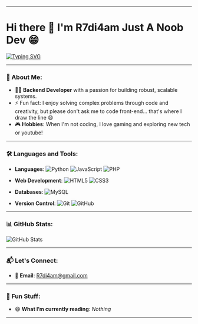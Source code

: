 
---

# Hi there 👋 I'm R7di4am Just A Noob Dev 😁

[![Typing SVG](https://readme-typing-svg.demolab.com/?font=Fira+Code&pause=1000&color=fff&width=720&lines=Hi%2C+I%27m+R7di4am.++I+am+working+as+a+Back-End+Developer)](https://git.io/typing-svg)

---

### 🚀 About Me:
- 👨‍💻 **Backend Developer** with a passion for building robust, scalable systems.
- ⚡ Fun fact: I enjoy solving complex problems through code and creativity, but please don't ask me to code front-end... that's where I draw the line 😄
- 🎮 **Hobbies**: When I'm not coding, I love gaming and exploring new tech or youtube!
---

### 🛠️ Languages and Tools:

- **Languages**:
    ![Python](https://img.shields.io/badge/python-3670A0?style=for-the-badge&logo=python&logoColor=ffdd54)
    ![JavaScript](https://img.shields.io/badge/javascript-%23323330.svg?style=for-the-badge&logo=javascript&logoColor=%23F7DF1E)
    ![PHP](https://img.shields.io/badge/php-%23777BB4.svg?style=for-the-badge&logo=php&logoColor=white)

- **Web Development**:
    ![HTML5](https://img.shields.io/badge/html5-%23E34F26.svg?style=for-the-badge&logo=html5&logoColor=white)
    ![CSS3](https://img.shields.io/badge/css3-%231572B6.svg?style=for-the-badge&logo=css3&logoColor=white)

- **Databases**:
    ![MySQL](https://img.shields.io/badge/mysql-%2300f.svg?style=for-the-badge&logo=mysql&logoColor=white)

- **Version Control**:
    ![Git](https://img.shields.io/badge/git-%23F1502F.svg?style=for-the-badge&logo=git&logoColor=white)
    ![GitHub](https://img.shields.io/badge/github-%23121011.svg?style=for-the-badge&logo=github&logoColor=white)

---

### 📊 GitHub Stats:

![GitHub Stats](https://github-profile-summary-cards.vercel.app/api/cards/stats?username=R7di4am&theme=github_dark)

---

### 📬 Let's Connect:

- 📧 **Email**: [R7di4am@gmail.com](mailto:R7di4am@gmail.com)

---

### 🌟 Fun Stuff:

- 😄 **What I’m currently reading**: *Nothing*  

---
